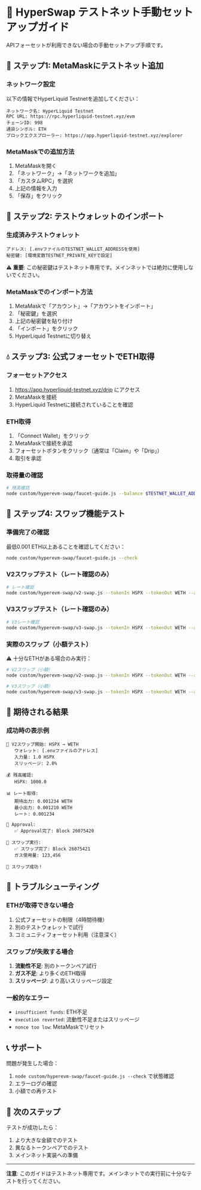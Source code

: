 # 🚀 HyperSwap テストネット手動セットアップガイド

APIフォーセットが利用できない場合の手動セットアップ手順です。

## 📝 ステップ1: MetaMaskにテストネット追加

### ネットワーク設定
以下の情報でHyperLiquid Testnetを追加してください：

```
ネットワーク名: HyperLiquid Testnet
RPC URL: https://rpc.hyperliquid-testnet.xyz/evm
チェーンID: 998
通貨シンボル: ETH
ブロックエクスプローラー: https://app.hyperliquid-testnet.xyz/explorer
```

### MetaMaskでの追加方法
1. MetaMaskを開く
2. 「ネットワーク」→「ネットワークを追加」
3. 「カスタムRPC」を選択
4. 上記の情報を入力
5. 「保存」をクリック

## 🔑 ステップ2: テストウォレットのインポート

### 生成済みテストウォレット
```
アドレス: [.envファイルのTESTNET_WALLET_ADDRESSを使用]
秘密鍵: [環境変数TESTNET_PRIVATE_KEYで設定]
```

⚠️ **重要**: この秘密鍵はテストネット専用です。メインネットでは絶対に使用しないでください。

### MetaMaskでのインポート方法
1. MetaMaskで「アカウント」→「アカウントをインポート」
2. 「秘密鍵」を選択
3. 上記の秘密鍵を貼り付け
4. 「インポート」をクリック
5. HyperLiquid Testnetに切り替え

## 💧 ステップ3: 公式フォーセットでETH取得

### フォーセットアクセス
1. https://app.hyperliquid-testnet.xyz/drip にアクセス
2. MetaMaskを接続
3. HyperLiquid Testnetに接続されていることを確認

### ETH取得
1. 「Connect Wallet」をクリック
2. MetaMaskで接続を承認
3. フォーセットボタンをクリック（通常は「Claim」や「Drip」）
4. 取引を承認

### 取得量の確認
```bash
# 残高確認
node custom/hyperevm-swap/faucet-guide.js --balance $TESTNET_WALLET_ADDRESS
```

## 🧪 ステップ4: スワップ機能テスト

### 準備完了の確認
最低0.001 ETH以上あることを確認してください：

```bash
node custom/hyperevm-swap/faucet-guide.js --check
```

### V2スワップテスト（レート確認のみ）
```bash
# レート確認
node custom/hyperevm-swap/v2-swap.js --tokenIn HSPX --tokenOut WETH --amount 10 --quote-only
```

### V3スワップテスト（レート確認のみ）
```bash
# V3レート確認
node custom/hyperevm-swap/v3-swap.js --tokenIn HSPX --tokenOut WETH --amount 10 --quote-only
```

### 実際のスワップ（小額テスト）
⚠️ 十分なETHがある場合のみ実行：

```bash
# V2スワップ（小額）
node custom/hyperevm-swap/v2-swap.js --tokenIn HSPX --tokenOut WETH --amount 1 --slippage 2.0

# V3スワップ（小額）
node custom/hyperevm-swap/v3-swap.js --tokenIn HSPX --tokenOut WETH --amount 1 --slippage 2.0
```

## 🎯 期待される結果

### 成功時の表示例
```
🔄 V2スワップ開始: HSPX → WETH
   ウォレット: [.envファイルのアドレス]
   入力量: 1.0 HSPX
   スリッページ: 2.0%

💰 残高確認:
   HSPX: 1000.0

📊 レート取得:
   期待出力: 0.001234 WETH
   最小出力: 0.001210 WETH
   レート: 0.001234

🔐 Approval:
   ✅ Approval完了: Block 26075420

🚀 スワップ実行:
   ✅ スワップ完了: Block 26075421
   ガス使用量: 123,456

🎉 スワップ成功！
```

## 🔧 トラブルシューティング

### ETHが取得できない場合
1. 公式フォーセットの制限（4時間待機）
2. 別のテストウォレットで試行
3. コミュニティフォーセット利用（注意深く）

### スワップが失敗する場合
1. **流動性不足**: 別のトークンペア試行
2. **ガス不足**: より多くのETH取得
3. **スリッページ**: より高いスリッページ設定

### 一般的なエラー
- `insufficient funds`: ETH不足
- `execution reverted`: 流動性不足またはスリッページ
- `nonce too low`: MetaMaskでリセット

## 📞 サポート

問題が発生した場合：
1. `node custom/hyperevm-swap/faucet-guide.js --check` で状態確認
2. エラーログの確認
3. 小額での再テスト

## 🎉 次のステップ

テストが成功したら：
1. より大きな金額でのテスト
2. 異なるトークンペアでのテスト
3. メインネット実装への準備

---

**注意**: このガイドはテストネット専用です。メインネットでの実行前に十分なテストを行ってください。